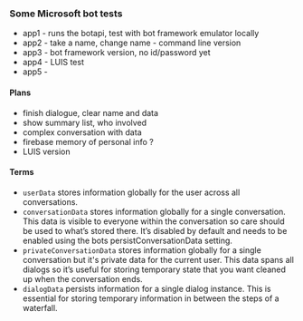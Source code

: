 ### Some Microsoft bot tests ###
- app1 - runs the botapi, test with bot framework emulator locally
- app2 - take a name, change name - command line version
- app3 - bot framework version, no id/password yet
- app4 - LUIS test
- app5 - 

#### Plans
- finish dialogue, clear name and data
- show summary list, who involved
- complex conversation with data
- firebase memory of personal info ?
- LUIS version

#### Terms
- `userData` stores information globally for the user across all conversations.
- `conversationData` stores information globally for a single conversation. This data is visible to everyone within the conversation so care should be used to what’s stored there. It’s disabled by default and needs to be enabled using the bots persistConversationData setting.
- `privateConversationData` stores information globally for a single conversation but it's private data for the current user. This data spans all dialogs so it’s useful for storing temporary state that you want cleaned up when the conversation ends.
- `dialogData` persists information for a single dialog instance. This is essential for storing temporary information in between the steps of a waterfall.


